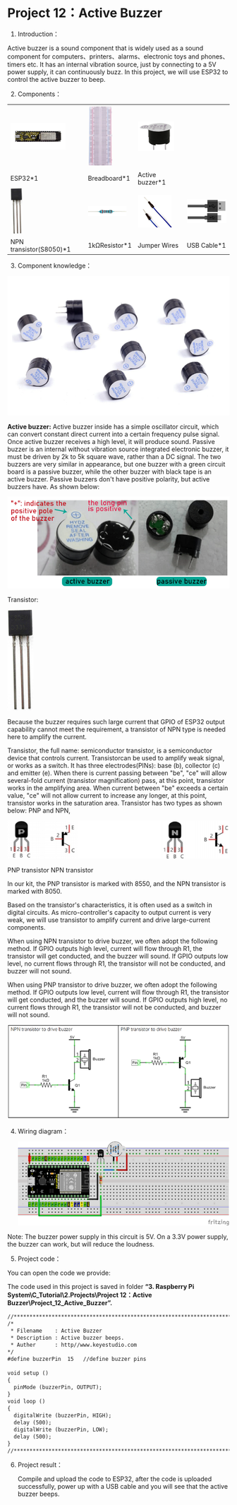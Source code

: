 # Project 12：Active Buzzer

1.  Introduction：

Active buzzer is a sound component that is widely used as a sound
component for computers、printers、alarms、electronic toys and
phones、timers etc. It has an internal vibration source, just by
connecting to a 5V power supply, it can continuously buzz. In this
project, we will use ESP32 to control the active buzzer to beep.

2.  Components：

<table>
<tbody>
<tr class="odd">
<td><img src="https://raw.githubusercontent.com/keyestudio/KS5010-KS5010F-Keyestudio-ESP32-Learning-Kit-Ultimate-Edition-Raspberry-Pi/master/media/b8f46441af8a96464075d155e6ff7610.jpeg" style="width:1.29375in;height:0.63125in" /></td>
<td><img src="https://raw.githubusercontent.com/keyestudio/KS5010-KS5010F-Keyestudio-ESP32-Learning-Kit-Ultimate-Edition-Raspberry-Pi/master/media/e380dd26e4825be9a768973802a55fe6.png" style="width:0.59306in;height:1.45486in" /></td>
<td><img src="https://raw.githubusercontent.com/keyestudio/KS5010-KS5010F-Keyestudio-ESP32-Learning-Kit-Ultimate-Edition-Raspberry-Pi/master/media/4b4f653a76a82a3b413855493cc58fba.png" style="width:0.86111in;height:0.70069in" /></td>
<td></td>
</tr>
<tr class="even">
<td>ESP32*1</td>
<td>Breadboard*1</td>
<td>Active buzzer*1</td>
<td></td>
</tr>
<tr class="odd">
<td><img src="https://raw.githubusercontent.com/keyestudio/KS5010-KS5010F-Keyestudio-ESP32-Learning-Kit-Ultimate-Edition-Raspberry-Pi/master/media/9197d4aff9356c585b7ef68e33a6881d.png" style="width:0.27986in;height:1.08819in" /></td>
<td><img src="https://raw.githubusercontent.com/keyestudio/KS5010-KS5010F-Keyestudio-ESP32-Learning-Kit-Ultimate-Edition-Raspberry-Pi/master/media/098a2730d0b0a2a4b2079e0fc87fd38b.png" style="width:0.90833in;height:0.23681in" /></td>
<td><img src="https://raw.githubusercontent.com/keyestudio/KS5010-KS5010F-Keyestudio-ESP32-Learning-Kit-Ultimate-Edition-Raspberry-Pi/master/media/c801a7baee258ff7f5f28ac6e9a7097b.png" style="width:0.80833in;height:0.77778in" /></td>
<td><img src="https://raw.githubusercontent.com/keyestudio/KS5010-KS5010F-Keyestudio-ESP32-Learning-Kit-Ultimate-Edition-Raspberry-Pi/master/media/7dcbd02995be3c142b2f97df7f7c03ce.png" style="width:1.05903in;height:0.56667in" /></td>
</tr>
<tr class="even">
<td>NPN transistor(S8050)*1</td>
<td>1kΩResistor*1</td>
<td>Jumper Wires</td>
<td>USB Cable*1</td>
</tr>
</tbody>
</table>

3. Component knowledge：

![](/media/11ec5ddc982db9928341e858aab94652.png)

**Active buzzer:** Active buzzer inside has a simple oscillator circuit,
which can convert constant direct current into a certain frequency pulse
signal. Once active buzzer receives a high level, it will produce sound.
Passive buzzer is an internal without vibration source integrated
electronic buzzer, it must be driven by 2k to 5k square wave, rather
than a DC signal. The two buzzers are very similar in appearance, but
one buzzer with a green circuit board is a passive buzzer, while the
other buzzer with black tape is an active buzzer. Passive buzzers don't
have positive polarity, but active buzzers have. As shown below:

![](/media/0f9825969867ac2d65bb1a19ed0ad2ab.png)

Transistor:

![](/media/9197d4aff9356c585b7ef68e33a6881d.png)

Because the buzzer requires such large current that GPIO of ESP32 output
capability cannot meet the requirement, a transistor of NPN type is
needed here to amplify the current.

Transistor, the full name: semiconductor transistor, is a semiconductor
device that controls current. Transistorcan be used to amplify weak
signal, or works as a switch. It has three electrodes(PINs): base (b),
collector (c) and emitter (e). When there is current passing between
"be", "ce" will allow several-fold current (transistor magnification)
pass, at this point, transistor works in the amplifying area. When
current between "be" exceeds a certain value, "ce" will not allow
current to increase any longer, at this point, transistor works in the
saturation area. Transistor has two types as shown below: PNP and NPN,

![](/media/02dad9f2fcac0d7bfe4cc135d2301aa6.png)

PNP transistor NPN transistor

In our kit, the PNP transistor is marked with 8550, and the NPN
transistor is marked with 8050.

Based on the transistor's characteristics, it is often used as a switch
in digital circuits. As micro-controller's capacity to output current is
very weak, we will use transistor to amplify current and drive
large-current components.

When using NPN transistor to drive buzzer, we often adopt the following
method. If GPIO outputs high level, current will flow through R1, the
transistor will get conducted, and the buzzer will sound. If GPIO
outputs low level, no current flows through R1, the transistor will not
be conducted, and buzzer will not sound.

When using PNP transistor to drive buzzer, we often adopt the following
method. If GPIO outputs low level, current will flow through R1, the
transistor will get conducted, and the buzzer will sound. If GPIO
outputs high level, no current flows through R1, the transistor will not
be conducted, and buzzer will not sound.

![](/media/2a9755ec14ab58c67d7d8341601d8dbc.png)

4.  Wiring diagram：
    
    ![](/media/5c215684c8945622441478edb6f16e30.png)

Note: The buzzer power supply in this circuit is 5V. On a 3.3V power
supply, the buzzer can work, but will reduce the loudness.

5.  Project code：

You can open the code we provide:

The code used in this project is saved in folder **“3. Raspberry Pi
System\\C\_Tutorial\\2.Projects\\Project 12：Active
Buzzer\\Project\_12\_Active\_Buzzer”.**

    //**********************************************************************
    /* 
     * Filename    : Active Buzzer
     * Description : Active buzzer beeps.
     * Auther      : http//www.keyestudio.com
    */
    #define buzzerPin  15   //define buzzer pins
    
    void setup ()
    {
      pinMode (buzzerPin, OUTPUT);
    }
    void loop ()
    {
      digitalWrite (buzzerPin, HIGH);
      delay (500);
      digitalWrite (buzzerPin, LOW);
      delay (500);
    }
    //**********************************************************************************


6.  Project result：
    
    Compile and upload the code to ESP32, after the code is uploaded
    successfully, power up with a USB cable and you will see that the
    active buzzer beeps.

